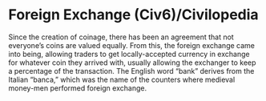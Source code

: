 # Foreign Exchange (Civ6)/Civilopedia

Since the creation of coinage, there has been an agreement that not everyone’s coins are valued equally. From this, the foreign exchange came into being, allowing traders to get locally-accepted currency in exchange for whatever coin they arrived with, usually allowing the exchanger to keep a percentage of the transaction. The English word “bank” derives from the Italian “banca,” which was the name of the counters where medieval money-men performed foreign exchange.